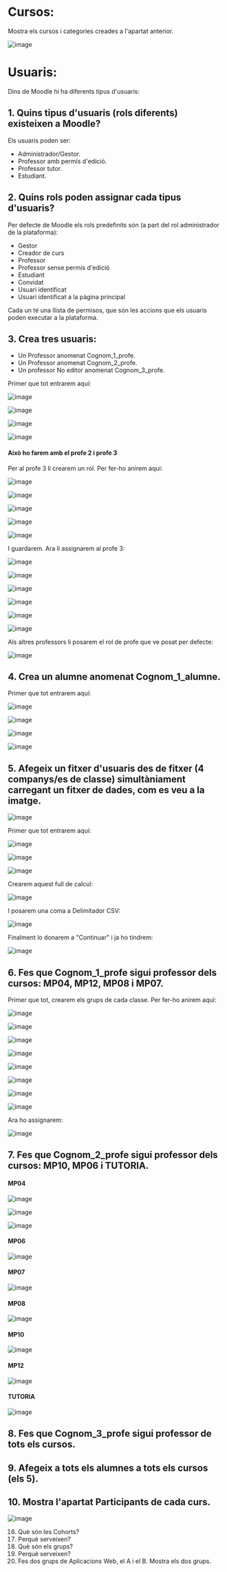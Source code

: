 # Cursos:

Mostra els cursos i categories creades a l'apartat anterior.

![image](https://user-images.githubusercontent.com/114162463/207904773-7bff57f6-571b-4c1e-8e24-8ff66fff5e69.png)

# Usuaris:

Dins de Moodle hi ha diferents tipus d'usuaris:

## 1. Quins tipus d'usuaris (rols diferents) existeixen a Moodle?

Els usuaris poden ser: 
- Administrador/Gestor. 
- Professor amb permís d'edició. 
- Professor tutor. 
- Estudiant.

## 2. Quins rols poden assignar cada tipus d'usuaris?

Per defecte de Moodle els rols predefinits són (a part del rol administrador de la plataforma):

- Gestor
- Creador de curs
- Professor
- Professor sense permís d'edició
- Estudiant
- Convidat
- Usuari identificat
- Usuari identificat a la pàgina principal

Cada un té una llista de permisos, que són les accions que els usuaris poden executar a la plataforma.

## 3. Crea tres usuaris:
  - Un Professor anomenat Cognom_1_profe.
  - Un Professor anomenat Cognom_2_profe.
  - Un professor No editor anomenat Cognom_3_profe.

Primer que tot entrarem aquí:

![image](https://user-images.githubusercontent.com/114162463/208120858-6b401301-bb6d-43c0-8d89-4a96199a63d3.png)

![image](https://user-images.githubusercontent.com/114162463/208120905-d57f84ae-54e1-4809-a2c1-3bb22deb9d78.png)

![image](https://user-images.githubusercontent.com/114162463/208120955-83749af8-b89d-41cf-af00-bda1d8f57d66.png)

![image](https://user-images.githubusercontent.com/114162463/208121281-ba3e898e-86f0-46c5-80b5-53d78e762093.png)

#### Això ho farem amb el profe 2 i profe 3

Per al profe 3 li crearem un rol. Per fer-ho anirem aquí:

![image](https://user-images.githubusercontent.com/114162463/208125906-839c7eea-a05f-4e47-863c-b6800c737fd8.png)

![image](https://user-images.githubusercontent.com/114162463/208125937-7f75908b-9ec2-419a-a3fa-2d237238e030.png)

![image](https://user-images.githubusercontent.com/114162463/208126004-7db28097-d820-49ac-b700-a61dd302a0e6.png)

![image](https://user-images.githubusercontent.com/114162463/208126026-fb4703b3-ead6-417b-839b-fa638d8da647.png)

![image](https://user-images.githubusercontent.com/114162463/208126262-26659e50-5b18-4c9c-aaf2-14fa237be55a.png)

I guardarem. Ara li assignarem al profe 3:

![image](https://user-images.githubusercontent.com/114162463/208126520-2a516dd8-d249-4998-bb6f-d4076185f6c3.png)

![image](https://user-images.githubusercontent.com/114162463/208126546-dde32db9-d8b9-4946-96b9-0de312ed51c3.png)

![image](https://user-images.githubusercontent.com/114162463/208126594-67a77cb5-41ca-46fc-a8a6-6c6c867c9fa2.png)

![image](https://user-images.githubusercontent.com/114162463/208126640-86f1c58a-a132-44e8-bc63-77bc92f96122.png)

![image](https://user-images.githubusercontent.com/114162463/208126675-c47b7f28-564d-4a7e-941c-1c98c5b91b6b.png)

![image](https://user-images.githubusercontent.com/114162463/208126743-af5f54c7-9be6-494b-8375-4c0277ce2747.png)

Als altres professors li posarem el rol de profe que ve posat per defecte:

![image](https://user-images.githubusercontent.com/114162463/208127277-75175f31-3612-4cc6-8719-38950107ebc8.png)

## 4.  Crea un alumne anomenat Cognom_1_alumne.

Primer que tot entrarem aquí:

![image](https://user-images.githubusercontent.com/114162463/208120858-6b401301-bb6d-43c0-8d89-4a96199a63d3.png)

![image](https://user-images.githubusercontent.com/114162463/208120905-d57f84ae-54e1-4809-a2c1-3bb22deb9d78.png)

![image](https://user-images.githubusercontent.com/114162463/208120955-83749af8-b89d-41cf-af00-bda1d8f57d66.png)

![image](https://user-images.githubusercontent.com/114162463/208121475-a9b107ff-f290-41e9-a8d2-c285ec3d1fc0.png)

## 5.  Afegeix un fitxer d'usuaris des de fitxer (4 companys/es de classe) simultàniament carregant un fitxer de dades, com es veu a la imatge.

![image](https://user-images.githubusercontent.com/110727546/205681118-13764074-331b-42b7-b051-38f816f8b931.png)

Primer que tot entrarem aquí:

![image](https://user-images.githubusercontent.com/114162463/208120858-6b401301-bb6d-43c0-8d89-4a96199a63d3.png)

![image](https://user-images.githubusercontent.com/114162463/208120905-d57f84ae-54e1-4809-a2c1-3bb22deb9d78.png)

![image](https://user-images.githubusercontent.com/114162463/208121925-0f2ecca6-c30d-4c2b-82b4-ee2830f2abd9.png)

Crearem aquest full de calcul:

![image](https://user-images.githubusercontent.com/114162463/208122016-9f02fee0-0e21-404a-9cdb-62210cdbfde5.png)

I posarem una coma a Delimitador CSV:

![image](https://user-images.githubusercontent.com/114162463/208122479-6062998b-3ca5-40a8-bfb4-84407efc4fb9.png)

Finalment lo donarem a "Continuar" i ja ho tindrem:

![image](https://user-images.githubusercontent.com/114162463/208123012-3e4db85d-48d3-434e-b847-af4515b99c26.png)

## 6. Fes que Cognom_1_profe sigui professor dels cursos: MP04, MP12, MP08 i MP07.

Primer que tot, crearem els grups de cada classe. Per fer-ho anirem aquí:

![image](https://user-images.githubusercontent.com/114162463/208124052-6d2b83bd-f648-4090-be9b-0e353241ea1b.png)

![image](https://user-images.githubusercontent.com/114162463/208124063-6992f777-659d-4000-be94-7bc2f0c8d322.png)

![image](https://user-images.githubusercontent.com/114162463/208124098-118337ba-1bf7-478d-846c-18880c14042e.png)

![image](https://user-images.githubusercontent.com/114162463/208124141-db29e67f-e9f2-4b2a-b7dd-d535671f1fb1.png)

![image](https://user-images.githubusercontent.com/114162463/208124190-cd0de385-f803-4d9e-9c5b-3a6f53849825.png)

![image](https://user-images.githubusercontent.com/114162463/208124590-5047f770-89e6-487c-b546-ae836df1a797.png)

![image](https://user-images.githubusercontent.com/114162463/208124623-d74cdd3e-2502-4a98-938a-197fb9f2a2ad.png)

![image](https://user-images.githubusercontent.com/114162463/208128501-8d083caa-8faa-4943-a591-177471e7642a.png)

Ara ho assignarem:

![image](https://user-images.githubusercontent.com/114162463/208124870-b27e76fa-2caa-4c82-97a2-6914507c916c.png)

## 7. Fes que Cognom_2_profe sigui professor dels cursos: MP10, MP06 i TUTORIA.

#### MP04

![image](https://user-images.githubusercontent.com/114162463/208133151-e550dcd9-70a4-4f46-b01a-bfa699216236.png)

![image](https://user-images.githubusercontent.com/114162463/208133184-8f459059-24ea-4c2a-a525-2e7f6c2ba965.png)

![image](https://user-images.githubusercontent.com/114162463/208133406-a6b0b7c4-90a7-4998-aeef-6c933af25df5.png)

#### MP06

![image](https://user-images.githubusercontent.com/114162463/208133707-2b15743a-1373-4955-bd54-981882d5322a.png)

#### MP07

![image](https://user-images.githubusercontent.com/114162463/208133799-5634f024-1d2a-4bc5-b97f-c4e4d463e461.png)

#### MP08

![image](https://user-images.githubusercontent.com/114162463/208133875-2eb9f91d-5116-4329-a865-13d15da73772.png)

#### MP10

![image](https://user-images.githubusercontent.com/114162463/208133989-4e09033a-8adc-4ebd-bcd2-277f5c847f9e.png)

#### MP12

![image](https://user-images.githubusercontent.com/114162463/208134082-66888f44-7382-4a9e-a959-43b6a11e0d6a.png)

#### TUTORIA

![image](https://user-images.githubusercontent.com/114162463/208134210-9254cc8b-1fe7-4d6b-9d3e-f991b20d2d41.png)

## 8. Fes que Cognom_3_profe sigui professor de tots els cursos.
## 9. Afegeix a tots els alumnes a tots els cursos (els 5).
## 10. Mostra l'apartat Participants de cada curs.

![image](https://user-images.githubusercontent.com/114162463/208132455-1548e608-8710-46f9-b76b-0f03dc40d052.png)




16. Què són les Cohorts? 
17. Perquè serveixen?
18. Què són els grups?
19. Perquè serveixen?
20. Fes dos grups de Aplicacions Web, el A i el B. Mostra els dos grups.
